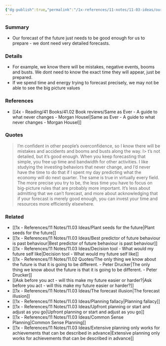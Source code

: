 ```yaml
---
{"dg-publish":true,"permalink":"/1x-references/11-notes/11-03-ideas/our-forecast-of-the-future-just-needs-to-be-good-enough-for-us-to-prepare-we-dont-need-very-detailed-forecasts/","title":"Our forecast of the future just needs to be good enough for us to prepare - we dont need very detailed forecasts","created":"2025-07-06T18:45:57.835+03:00","updated":"2025-07-06T19:27:52.608+03:00"}
---
```



### Summary
- Our forecast of the future just needs to be good enough for us to prepare - we dont need very detailed forecasts.

### Details
- For example, we know there will be mistakes, negative events, booms and busts. We dont need to know the exact time they will appear, just be prepared.
- If we spend time and energy trying to forecast precisely, we may not be able to see the big picture values

### References
- [[4x - Reading/41 Books/41.02 Book reviews/Same as Ever - A guide to what never changes - Morgan Housel\|Same as Ever - A guide to what never changes - Morgan Housel]]

### Quotes
> I’m confident in other people’s overconfidence, so I know there will be mistakes and accidents and booms and busts along the way.
I> t’s not detailed, but it’s good enough.
> When you keep forecasting that simple, you free up time and bandwidth for other activities. I like studying the investing behaviors that never change, and I’d never have the time to do that if I spent my day predicting what the economy will do next quarter. The same is true in virtually every field. The more precise you try to be, the less time you have to focus on big-picture rules that are probably more important. It’s less about admitting that we can’t forecast, and more about acknowledging that if your forecast is merely good enough, you can invest your time and resources more efficiently elsewhere.

### Related
- [[1x - References/11 Notes/11.03 Ideas/Plant seeds for the future\|Plant seeds for the future]]
- [[1x - References/11 Notes/11.03 Ideas/Best predictor of future behaviour is past behaviour\|Best predictor of future behaviour is past behaviour]]
- [[1x - References/11 Notes/11.03 Ideas/Decision tool - What would my future self like\|Decision tool - What would my future self like]]
- [[1x - References/11 Notes/11.02 Quotes/The only thing we know about the future is that it is going to be different. - Peter Drucker\|The only thing we know about the future is that it is going to be different. - Peter Drucker]]
- [[Ask before you act - will this make my future easier or harder?\|Ask before you act - will this make my future easier or harder?]]
- [[1x - References/11 Notes/11.03 Ideas/The forecast illusion\|The forecast illusion]]
- [[1x - References/11 Notes/11.03 Ideas/Planning fallacy\|Planning fallacy]]
- [[1x - References/11 Notes/11.03 Ideas/Upfront planning or start and adjust as you go\|Upfront planning or start and adjust as you go]]
- [[1x - References/11 Notes/11.03 Ideas/Common Sense Planning\|Common Sense Planning]]
- [[1x - References/11 Notes/11.03 Ideas/Extensive planning only works for achievements that can be described in advance\|Extensive planning only works for achievements that can be described in advance]]